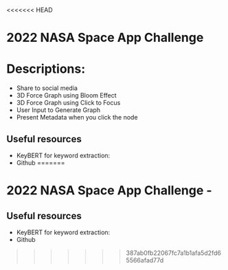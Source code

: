 <<<<<<< HEAD
# 2022 NASA Space App Challenge
# Descriptions:
- Share to social media
- 3D Force Graph using Bloom Effect
- 3D Force Graph using Click to Focus
- User Input to Generate Graph
- Present Metadata when you click the node

## Useful resources
- KeyBERT for keyword extraction: 
- Github 
=======
# 2022 NASA Space App Challenge - 





## Useful resources
- KeyBERT for keyword extraction: 
- Github 
>>>>>>> 387ab0fb22067fc7a1b1afa5d2fd65566afad77d
